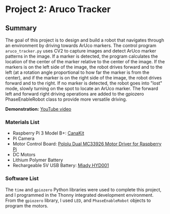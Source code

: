 # Project 2: Aruco Tracker

## Summary
The goal of this project is to design and build a robot that navigates through an environment by driving towards ArUco markers. The control program `aruco_tracker.py` uses CV2 to capture images and detect ArUco marker patterns in the image. If a marker is detected, the program calculates the location of the center of the marker relative to the center of the image. If the markers is on the left side of the image, the robot drives forward and to the left (at a rotation angle proportional to how far the marker is from the center), and if the marker is on the right side of the image, the robot drives forward and to the right. If no marker is detected, the robot goes into "lost" mode, slowly turning on the spot to locate an ArUco marker. The forward left and forward right driving operations are added to the gpiozero PhaseEnableRobot class to provide more versatile driving.

**Demonstration:** [YouTube video](https://www.youtube.com/shorts/Ldh8a0Xqj6I)

### Materials List
* Raspberry Pi 3 Model B+: [CanaKit](https://www.canakit.com/raspberry-pi-3-model-b-plus-starter-kit.html)
* Pi Camera
* Motor Control Board: [Pololu Dual MC33926 Motor Driver for Raspberry Pi](https://www.pololu.com/product/2755)
* DC Motors
* Lithium Polymer Battery
* Rechargeable 5V USB Battery: [Miady HYD001](https://www.amazon.com/Miady-Portable-Charger-5000mAh-Lightweight/dp/B083VRD7CX)

### Software List
The `time` and `gpiozero` Python libraries were used to complete this project, and I programmed in the Thonny integrated development environment. From the `gpiozero` library, I used `LED`, and `PhaseEnableRobot` objects to program the motors.



